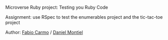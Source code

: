Microverse Ruby project: Testing you Ruby Code

Assignment: use RSpec to test the enumerables project and the tic-tac-toe project

Author: <a href="https://github.com/madcido">Fabio Carmo</a> / <a href="https://github.com/danmontielh">Daniel Montiel</a>
